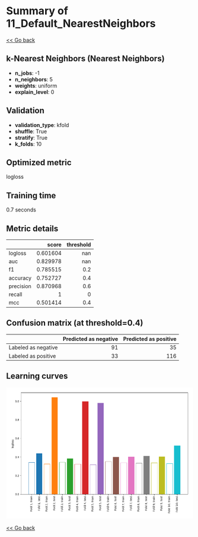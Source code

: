 # Summary of 11_Default_NearestNeighbors

[<< Go back](../README.md)


## k-Nearest Neighbors (Nearest Neighbors)
- **n_jobs**: -1
- **n_neighbors**: 5
- **weights**: uniform
- **explain_level**: 0

## Validation
 - **validation_type**: kfold
 - **shuffle**: True
 - **stratify**: True
 - **k_folds**: 10

## Optimized metric
logloss

## Training time

0.7 seconds

## Metric details
|           |    score |   threshold |
|:----------|---------:|------------:|
| logloss   | 0.601604 |       nan   |
| auc       | 0.829978 |       nan   |
| f1        | 0.785515 |         0.2 |
| accuracy  | 0.752727 |         0.4 |
| precision | 0.870968 |         0.6 |
| recall    | 1        |         0   |
| mcc       | 0.501414 |         0.4 |


## Confusion matrix (at threshold=0.4)
|                     |   Predicted as negative |   Predicted as positive |
|:--------------------|------------------------:|------------------------:|
| Labeled as negative |                      91 |                      35 |
| Labeled as positive |                      33 |                     116 |

## Learning curves
![Learning curves](learning_curves.png)

[<< Go back](../README.md)
